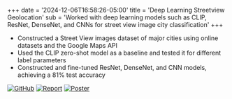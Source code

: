 +++
date = '2024-12-06T16:58:26-05:00'
title = 'Deep Learning Streetview Geolocation'
sub = 'Worked with deep learning models such as CLIP, ResNet, DenseNet, and CNNs for street view image city classification'
+++

* Constructed a Street View images dataset of major cities using online datasets and the Google Maps API
* Used the CLIP zero-shot model as a baseline and tested it for different label parameters
* Constructed and fine-tuned ResNet, DenseNet, and CNN models, achieving a 81% test accuracy

[![GitHub](https://img.shields.io/badge/-GitHub-black?style=flat-square&logo=github&logoColor=white)](https://github.com/dhruv34/geolocationDL)
[![Report](https://img.shields.io/badge/-Report-blue?style=flat-square&logo=microsoftword&logoColor=white)](/geo.pdf)
[![Poster](https://img.shields.io/badge/-Poster-teal?style=flat-square&logo=image&logoColor=white)](/geoPoster.pdf)